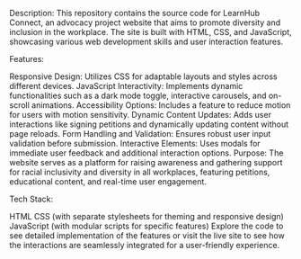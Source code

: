 Description:
This repository contains the source code for LearnHub Connect, an advocacy project website that aims to promote diversity and inclusion in the workplace. The site is built with HTML, CSS, and JavaScript, showcasing various web development skills and user interaction features.

Features:

Responsive Design: Utilizes CSS for adaptable layouts and styles across different devices.
JavaScript Interactivity: Implements dynamic functionalities such as a dark mode toggle, interactive carousels, and on-scroll animations.
Accessibility Options: Includes a feature to reduce motion for users with motion sensitivity.
Dynamic Content Updates: Adds user interactions like signing petitions and dynamically updating content without page reloads.
Form Handling and Validation: Ensures robust user input validation before submission.
Interactive Elements: Uses modals for immediate user feedback and additional interaction options.
Purpose:
The website serves as a platform for raising awareness and gathering support for racial inclusivity and diversity in all workplaces, featuring petitions, educational content, and real-time user engagement.

Tech Stack:

HTML
CSS (with separate stylesheets for theming and responsive design)
JavaScript (with modular scripts for specific features)
Explore the code to see detailed implementation of the features or visit the live site to see how the interactions are seamlessly integrated for a user-friendly experience.
